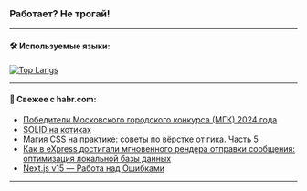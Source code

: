 ### Работает? Не трогай!

---
<!--
#### 🛠️ Technical stack:

![Java](https://img.shields.io/badge/Java-informational?logo=Oracle&style=flat&logoColor=white&color=FF4500)
![Kotlin](https://img.shields.io/badge/Kotlin-informational?logo=Kotlin&style=flat&logoColor=white&color=774D97)
![TS](https://img.shields.io/badge/TypeScript-informational?logo=typeScript&style=flat&logoColor=black&color=017acc)
![Python](https://img.shields.io/badge/Python-informational?logo=Python&style=flat&logoColor=black&color=ffdd54) <br>
![Spring](https://img.shields.io/badge/Spring-informational?logo=Spring&style=flat&logoColor=white&color=6DB33F) 
![SpringBoot](https://img.shields.io/badge/SpringBoot-informational?logo=SpringBoot&style=flat&logoColor=white&color=6DB33F)
![Nest](https://img.shields.io/badge/NestJS-informational?logo=NestJS&style=flat&logoColor=white&color=E0234E) 
![NodeJS](https://img.shields.io/badge/NodeJS-informational?logo=node.js&style=flat&logoColor=white&color=70A760)<br>
![PostgreSQL](https://img.shields.io/badge/PostgreSQL-informational?logo=PostgreSQL&style=flat&logoColor=white&color=DAA520)
![MongoDB](https://img.shields.io/badge/MongoDB-informational?logo=MongoDB&style=flat&logoColor=white&color=870000)
![Apache](https://img.shields.io/badge/Apache-informational?logo=apache&style=flat&logoColor=white&color=f74e28)

___ 
-->

#### 🛠️ Используемые языки:

[![Top Langs](https://github-readme-stats-82jvfl3w3-advtsettinggmailcoms-projects.vercel.app/api/top-langs/?username=zloylis&langs_count=10&hide_title=true&title_color=e6edf3&size_weight=0.5&count_weight=0.5&layout=compact&hide_progress=true&hide_border=true&theme=dracula)](https://github.com/zloylis)

<!---


####  :octocat:&nbsp;&nbsp; Статистика:

![GitHub stats](https://github-readme-stats-u2qms2cxw-advtsettinggmailcoms-projects.vercel.app/api?username=zloylis&show_icons=true&hide_border=true&theme=dracula&title_color=e6edf3&include_all_commits=true&count_private=true&hide_rank=false&hide_title=true&rank_icon=github)
-->
---

#### 💬 Свежее с habr.com:

<!-- BLOG-POST-LIST:START -->
- [Победители Московского городского конкурса &lpar;МГК&rpar; 2024 года](https://habr.com/ru/articles/852474/?utm_source=habrahabr&utm_medium=rss&utm_campaign=852474)
- [SOLID на котиках](https://habr.com/ru/companies/selectel/articles/852468/?utm_source=habrahabr&utm_medium=rss&utm_campaign=852468)
- [Магия CSS на практике: советы по вёрстке от гика. Часть 5](https://habr.com/ru/companies/ruvds/articles/851140/?utm_source=habrahabr&utm_medium=rss&utm_campaign=851140)
- [Как в eXpress достигали мгновенного рендера отправки сообщения: оптимизация локальной базы данных](https://habr.com/ru/companies/express/articles/852268/?utm_source=habrahabr&utm_medium=rss&utm_campaign=852268)
- [Next.js v15 — Работа над Ошибками](https://habr.com/ru/articles/852352/?utm_source=habrahabr&utm_medium=rss&utm_campaign=852352)
<!-- BLOG-POST-LIST:END -->

---
